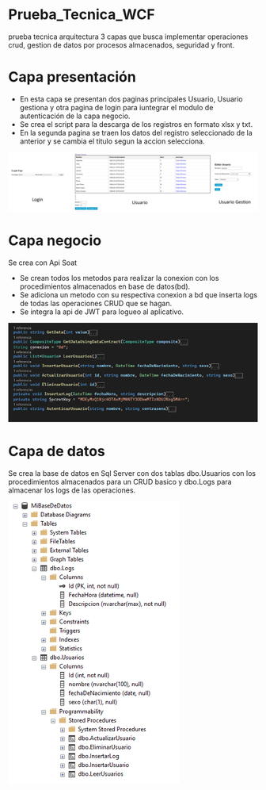 # Prueba_Tecnica_WCF


prueba tecnica arquitectura 3 capas que busca implementar operaciones crud, gestion de datos por procesos almacenados, seguridad y front.


# Capa presentación
- En esta capa se presentan dos paginas principales Usuario, Usuario gestiona y otra pagina de login para iuntegrar el modulo de autenticación de la capa negocio.
- Se crea el script para la descarga de los registros en formato xlsx y txt.
- En la segunda pagina se traen los datos del registro seleccionado de la anterior y se cambia el titulo segun la accion selecciona.

![Presentacion](https://github.com/Gonz007/Assets/blob/f1dfee7bf8a4d23751066369e62238115e711d3d/presentacion.png)
# Capa negocio
Se crea con Api Soat 
- Se crean todos los metodos para realizar la conexion con los procedimientos almacenados en base de datos(bd).
- Se adiciona un metodo con su respectiva conexion a bd que inserta logs de todas las operaciones CRUD que se hagan.
- Se integra la api de JWT para logueo al aplicativo.

![WCF](https://github.com/Gonz007/Assets/blob/39173b48435258698f05e49f0dfd1d59ee3406ad/wcf.png)
# Capa de datos
Se crea la base de datos en Sql Server con dos tablas dbo.Usuarios con los procedimientos almacenados para un CRUD basico y dbo.Logs para almacenar los logs de las operaciones.

![Bd](https://github.com/Gonz007/Assets/blob/aae81c7fb335c620f99b4ca37ede532103bce532/bdwcf.png)
